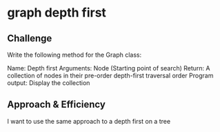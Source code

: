 # graph depth first



## Challenge
Write the following method for the Graph class:

Name: Depth first
Arguments: Node (Starting point of search)
Return: A collection of nodes in their pre-order depth-first traversal order
Program output: Display the collection


## Approach & Efficiency
I want to use the same approach to a depth first on a tree

